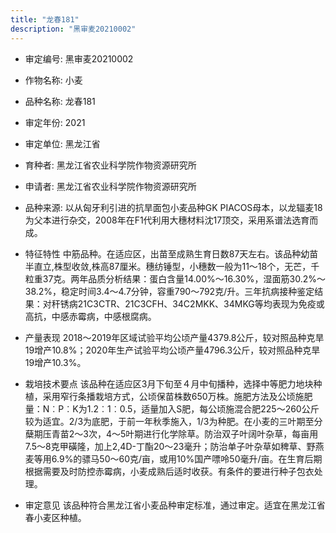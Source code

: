 ```yaml
---
title: "龙春181"
description: "黑审麦20210002"
---
```

* 审定编号:  黑审麦20210002

*  作物名称:  小麦

*  品种名称:  龙春181

*  审定年份:  2021

*  审定单位:  黑龙江省

* 育种者:  黑龙江省农业科学院作物资源研究所

*  申请者:  黑龙江省农业科学院作物资源研究所

*  品种来源:  以从匈牙利引进的抗旱面包小麦品种GK PIACOS母本，以龙辐麦18为父本进行杂交，2008年在F1代利用大穗材料沈17顶交，采用系谱法选育而成。

*  特征特性
中筋品种。在适应区，出苗至成熟生育日数87天左右。该品种幼苗半直立,株型收敛,株高87厘米。穗纺锤型，小穗数一般为11～18个，无芒，千粒重37克。两年品质分析结果：蛋白含量14.00%～16.30%，湿面筋30.2%～38.2%，稳定时间3.4～4.7分钟，容重790～792克/升。三年抗病接种鉴定结果：对秆锈病21C3CTR、21C3CFH、34C2MKK、34MKG等均表现为免疫或高抗，中感赤霉病，中感根腐病。

*  产量表现
2018～2019年区域试验平均公顷产量4379.8公斤，较对照品种克旱19增产10.8%；2020年生产试验平均公顷产量4796.3公斤，较对照品种克旱19增产10.3%。

*  栽培技术要点
该品种在适应区3月下旬至４月中旬播种，选择中等肥力地块种植，采用窄行条播栽培方式，公顷保苗株数650万株。施肥方法及公顷施肥量：N︰P︰K为1.2︰1︰0.5，适量加入S肥，每公顷施混合肥225～260公斤较为适宜。2/3为底肥，于前一年秋季施入，1/3为种肥。在小麦的三叶期至分蘖期压青苗2～3次，4～5叶期进行化学除草。防治双子叶阔叶杂草，每亩用7.5～8克甲磺隆，加上2,4D-丁酯20～23毫升；防治单子叶杂草如稗草、野燕麦等用6.9%的骠马50～60克/亩，或用10%国产嘌呤50毫升/亩。在生育后期根据需要及时防控赤霉病，小麦成熟后适时收获。有条件的要进行种子包衣处理。

*  审定意见
该品种符合黑龙江省小麦品种审定标准，通过审定。适宜在黑龙江省春小麦区种植。
